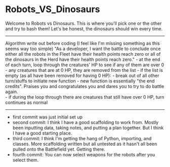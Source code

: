 # Robots_VS_Dinosaurs

Welcome to Robots vs Dinosaurs.  This is where you'll pick one or the other and try to bash them!  Let's be honest, the dinosaurs should win every time.  


***

Algorithm write out before coding (I feel like I'm missing something as this seems way too simple)
"As a developer, I want the battle to conclude once either all the robots in the Fleet have their health points reach zero or all of the dinosaurs in the Herd have their health points reach zero."
    - at the end of each turn, loop through the creatures' HP to see if any of them are over 0
    - any creatures that are at 0 HP, they are removed from the list
    - if the list is empty (as all have been removed for having 0 HP):
        - break out of all other turn/stuffs to initiate new function
    - new function is essentially "the end credits".  Praises you and congratulates you and dares you to try to do battle again.  
    - if during the loop through there are creatures that still have over 0 HP, turn continues as normal

***

- first commit was just initial set up
- second commit: I think I have a good scaffolding to work from.  Mostly been inputting data, taking notes, and putting a plan together.  But I think I have a good starting place.  
- third commit: I think I'm getting the hang of Python, importing, and classes.  More scaffolding written but all untested as it hasn't all been pulled onto the Battlefield yet.  Getting there.
- fourth commit: You can now select weapons for the robots after you select them.  